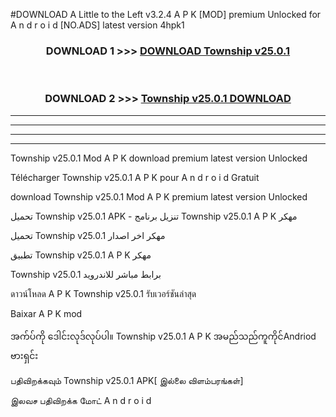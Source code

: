 #DOWNLOAD A Little to the Left v3.2.4 A P K [MOD] premium Unlocked for A n d r o i d [NO.ADS] latest version 4hpk1 



<div align="center">

<h3>DOWNLOAD 1 >>> <a href="https://downloadmod1.web.app/?judul=Township v25.0.1">DOWNLOAD Township v25.0.1</a></h3><br>

<h3>DOWNLOAD 2 >>> <a href="https://downloadmod1.web.app/?judul=Township v25.0.1">Township v25.0.1 DOWNLOAD </a></h3>

</div>


----------------------------------------------------------

----------------------------------------------------------

----------------------------------------------------------

----------------------------------------------------------


Township v25.0.1 Mod A P K download premium latest version Unlocked

Télécharger Township v25.0.1 A P K pour A n d r o i d Gratuit

download Township v25.0.1 Mod A P K premium latest version Unlocked

تحميل Township v25.0.1 APK - تنزيل برنامج Township v25.0.1 A P K مهكر

تحميل Township v25.0.1 مهكر اخر اصدار

تطبيق Township v25.0.1 A P K مهكر

Township v25.0.1 برابط مباشر للاندرويد

ดาวน์โหลด A P K Township v25.0.1 รับเวอร์ชันล่าสุด

Baixar A P K mod

အက်ပ်ကို ဒေါင်းလုဒ်လုပ်ပါ။ Township v25.0.1 A P K အမည်သည်ကူကိုင်Andriod ဗားရှင်း

பதிவிறக்கவும் Township v25.0.1 APK[ இல்லை விளம்பரங்கள்] 
 
இலவச பதிவிறக்க மோட் A n d r o i d



